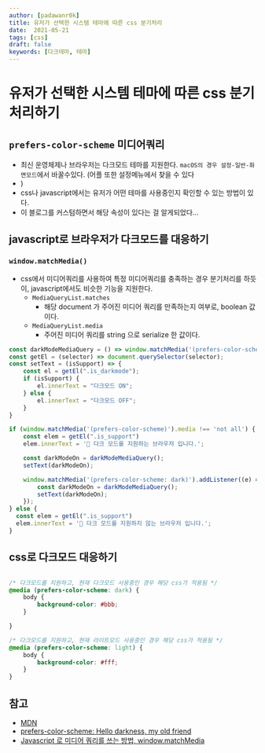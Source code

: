 ```yaml
---
author: [padawanr0k]
title: 유저가 선택한 시스템 테마에 따른 css 분기처리
date:  2021-05-21
tags: [css]
draft: false
keywords: [다크테마, 테마]
---
```

# 유저가 선택한 시스템 테마에 따른 css 분기처리하기

## `prefers-color-scheme` 미디어쿼리

- 최신 운영체제나 브라우저는 다크모드 테마를 지원한다. `macOS의 경우 설정-일반-화면모드`에서 바꿀수있다. (어플 또한 설정메뉴에서 찾을 수 있다
- )
- css나 javascript에서는 유저가 어떤 테마를 사용중인지 확인할 수 있는 방법이 있다.
- 이 블로그를 커스텀하면서 해당 속성이 있다는 걸 알게되었다...

## javascript로 브라우저가 다크모드를 대응하기

### `window.matchMedia()`
- css에서 미디어쿼리를 사용하여 특정 미디어쿼리를 충족하는 경우 분기처리를 하듯이, javascript에서도 비슷한 기능을 지원한다.
	- `MediaQueryList.matches`
		- 해당 document 가 주어진 미디어 쿼리를 만족하는지 여부로, boolean 값이다.
	- `MediaQueryList.media`
		- 주어진 미디어 쿼리를 string 으로 serialize 한 값이다.

```javascript
const darkModeMediaQuery = () => window.matchMedia('(prefers-color-scheme: dark)').matches;
const getEl = (selector) => document.querySelector(selector);
const setText = (isSupport) => {
    const el = getEl(".is_darkmode");
	if (isSupport) {
		el.innerText = "다크모드 ON";
	} else {
		el.innerText = "다크모드 OFF";
	}
}

if (window.matchMedia('(prefers-color-scheme)').media !== 'not all') {
  	const elem = getEl(".is_support")
  	elem.innerText = '🎉 다크 모드를 지원하는 브라우저 입니다.';

  	const darkModeOn = darkModeMediaQuery();
  	setText(darkModeOn);

  	window.matchMedia('(prefers-color-scheme: dark)').addListener((e) => {
		const darkModeOn = darkModeMediaQuery();
		setText(darkModeOn);
	});
} else {
  const elem = getEl(".is_support")
  elem.innerText = '🎉 다크 모드를 지원하지 않는 브라우저 입니다.';
}
```


## css로 다크모드 대응하기

```css

/* 다크모드를 지원하고, 현재 다크모드 사용중인 경우 해당 css가 적용됨 */
@media (prefers-color-scheme: dark) {
	body {
		background-color: #bbb;
	}

}

/* 다크모드를 지원하고, 현재 라이트모드 사용중인 경우 해당 css가 적용됨 */
@media (prefers-color-scheme: light) {
	body {
		background-color: #fff;
	}
}
```

## 참고

- [MDN](https://developer.mozilla.org/ko/docs/Web/CSS/@media/prefers-color-scheme)
- [prefers-color-scheme: Hello darkness, my old friend](https://web.dev/prefers-color-scheme/)
- [Javascript 로 미디어 쿼리를 쓰는 방법, window.matchMedia](https://eunsukim.me/posts/how-to-use-media-query-with-javascript-matchmedia)
